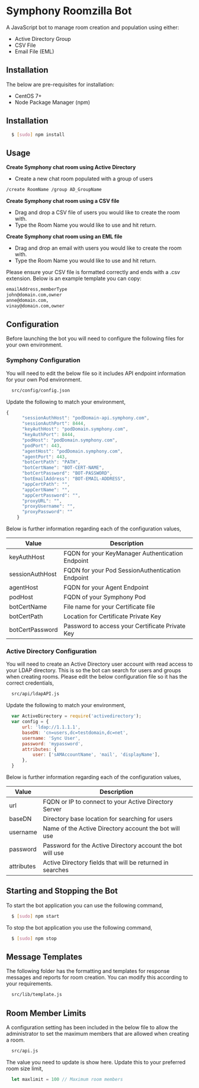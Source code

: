 # Symphony Roomzilla Bot

A JavaScript bot to manage room creation and population using either:
  - Active Directory Group
  - CSV File
  - Email File (EML)

## Installation
The below are pre-requisites for installation:
  - CentOS 7+
  - Node Package Manager (npm)

## Installation

``` bash
  $ [sudo] npm install
```

## Usage
__Create Symphony chat room using Active Directory__
  - Create a new chat room populated with a group of users
``` bash
/create RoomName /group AD_GroupName
```

__Create Symphony chat room using a CSV file__
  - Drag and drop a CSV file of users you would like to create the room with.
  - Type the Room Name you would like to use and hit return.


__Create Symphony chat room using an EML file__
  - Drag and drop an email with users you would like to create the room with.
  - Type the Room Name you would like to use and hit return.

Please ensure your CSV file is formatted correctly and ends with a .csv extension. Below is an example template you can copy:
``` bash
emailAddress,memberType
john@domain.com,owner
anne@domain.com,
vinay@domain.com,owner
```

## Configuration
Before launching the bot you will need to configure the following files for your own environment.

### Symphony Configuration
You will need to edit the below file so it includes API endpoint information for your own Pod environment.
``` bash
  src/config/config.json
```

Update the following to match your environment,
``` js
{
      "sessionAuthHost": "podDomain-api.symphony.com",
      "sessionAuthPort": 8444,
      "keyAuthHost": "podDomain.symphony.com",
      "keyAuthPort": 8444,
      "podHost": "podDomain.symphony.com",
      "podPort": 443,
      "agentHost": "podDomain.symphony.com",
      "agentPort": 443,
      "botCertPath": "PATH",
      "botCertName": "BOT-CERT-NAME",
      "botCertPassword": "BOT-PASSWORD",
      "botEmailAddress": "BOT-EMAIL-ADDRESS",
      "appCertPath": "",
      "appCertName": "",
      "appCertPassword": "",
      "proxyURL": "",
      "proxyUsername": "",
      "proxyPassword": ""
    }

```


Below is further information regarding each of the configuration values,

 | Value              | Description                                        |
 | ------------------ | -------------------------------------------------- |
 | keyAuthHost        | FQDN for your KeyManager Authentication Endpoint   |
 | sessionAuthHost    | FQDN for your Pod SessionAuthentication Endpoint   |
 | agentHost          | FQDN for your Agent Endpoint                       |
 | podHost            | FQDN of your Symphony Pod                          |
 | botCertName        | File name for your Certificate file                |
 | botCertPath        | Location for Certificate Private Key               |
 | botCertPassword    | Password to access your Certificate Private Key    |


### Active Directory Configuration
You will need to create an Active Directory user account with read access to your LDAP directory.  This is so the bot can search for users and groups when creating rooms.  Please edit the below configuration file so it has the correct credentials,
``` bash
  src/api/ldapAPI.js
```

Update the following to match your environment,
``` js
  var ActiveDirectory = require('activedirectory');
  var config = {
      url: 'ldap://1.1.1.1',
      baseDN: 'cn=users,dc=testdomain,dc=net',
      username: 'Sync User',
      password: 'mypassword',
      attributes: {
          user: ['sAMAccountName', 'mail', 'displayName'],
      },
  }
```


Below is further information regarding each of the configuration values,

 | Value      | Description                                                |
 | ---------- | ---------------------------------------------------------- |
 | url        | FQDN or IP to connect to your Active Directory Server      |    
 | baseDN     | Directory base location for searching for users            |
 | username   | Name of the Active Directory account the bot will use      |
 | password   | Password for the Active Directory account the bot will use |
 | attributes | Active Directory fields that will be returned in searches  |

## Starting and Stopping the Bot
To start the bot application you can use the following command,
``` bash
  $ [sudo] npm start
```

To stop the bot application you use the following command,
``` bash
  $ [sudo] npm stop
```

## Message Templates
The following folder has the formatting and templates for response messages and reports for room creation.  You can modify this according to your requirements.
``` bash
  src/lib/template.js
```

## Room Member Limits
A configuration setting has been included in the below file to allow the administrator to set the maximum members that are allowed when creating a room.
``` bash
  src/api.js
```

The value you need to update is show here.  Update this to your preferred room size limit,
``` js
  let maxlimit = 100 // Maximum room members
```
